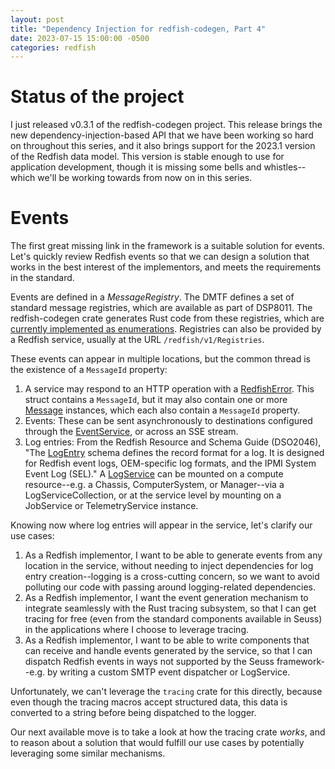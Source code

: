 ```yaml
---
layout: post
title: "Dependency Injection for redfish-codegen, Part 4"
date: 2023-07-15 15:00:00 -0500
categories: redfish
---
```


# Status of the project

I just released v0.3.1 of the redfish-codegen project. This release brings the
new dependency-injection-based API that we have been working so hard on
throughout this series, and it also brings support for the 2023.1 version of
the Redfish data model. This version is stable enough to use for application
development, though it is missing some bells and whistles--which we'll be
working towards from now on in this series.

# Events

The first great missing link in the framework is a suitable solution for
events. Let's quickly review Redfish events so that we can design a solution
that works in the best interest of the implementors, and meets the
requirements in the standard.

Events are defined in a _MessageRegistry_. The DMTF defines a set of standard
message registries, which are available as part of DSP8011. The
redfish-codegen crate generates Rust code from these registries, which are
[currently implemented as enumerations][1]. Registries can also be provided by
a Redfish service, usually at the URL `/redfish/v1/Registries`.

These events can appear in multiple locations, but the common thread is the
existence of a `MessageId` property:

1. A service may respond to an HTTP operation with a [RedfishError][2]. This
  struct contains a `MessageId`, but it may also contain one or more
  [Message][3] instances, which each also contain a `MessageId` property.
2. Events: These can be sent asynchronously to destinations configured through
  the [EventService][4], or across an SSE stream.
3. Log entries: From the Redfish Resource and Schema Guide (DSO2046), "The
  [LogEntry][5] schema defines the record format for a log. It is designed for
  Redfish event logs, OEM-specific log formats, and the IPMI System Event Log
  (SEL)." A [LogService][6] can be mounted on a compute resource--e.g. a
  Chassis, ComputerSystem, or Manager--via a LogServiceCollection, or at the
  service level by mounting on a JobService or TelemetryService instance.

Knowing now where log entries will appear in the service, let's clarify our
use cases:

1. As a Redfish implementor, I want to be able to generate events from any
  location in the service, without needing to inject dependencies for log
  entry creation--logging is a cross-cutting concern, so we want to avoid
  polluting our code with passing around logging-related dependencies.
2. As a Redfish implementor, I want the event generation mechanism to
  integrate seamlessly with the Rust tracing subsystem, so that I can get
  tracing for free (even from the standard components available in Seuss) in
  the applications where I choose to leverage tracing.
3. As a Redfish implementor, I want to be able to write components that can
  receive and handle events generated by the service, so that I can dispatch
  Redfish events in ways not supported by the Seuss framework--e.g. by writing
  a custom SMTP event dispatcher or LogService.

Unfortunately, we can't leverage the `tracing` crate for this directly,
because even though the tracing macros accept structured data, this data is
converted to a string before being dispatched to the logger.

Our next available move is to take a look at how the tracing crate _works_,
and to reason about a solution that would fulfill our use cases by potentially
leveraging some similar mechanisms.

[1]: https://docs.rs/redfish-codegen/0.3.1/redfish_codegen/registries/index.html
[2]: https://docs.rs/redfish-codegen/0.3.1/redfish_codegen/models/redfish/struct.RedfishError.html
[3]: https://docs.rs/redfish-codegen/0.3.1/redfish_codegen/models/message/v1_1_2/struct.Message.html
[4]: https://docs.rs/redfish-axum/0.3.1/redfish_axum/event_service/struct.EventService.html
[5]: https://docs.rs/redfish-codegen/0.3.1/redfish_codegen/models/log_entry/v1_15_0/struct.LogEntry.html
[6]: https://docs.rs/redfish-axum/0.3.1/redfish_axum/log_service/struct.LogService.html
